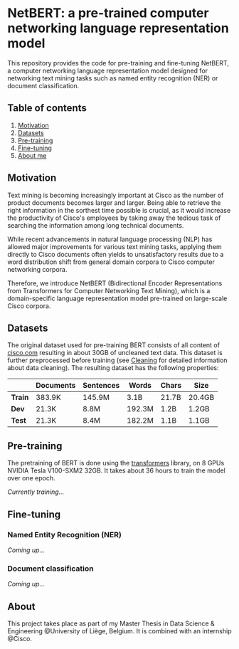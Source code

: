 # NetBERT: a pre-trained computer networking language representation model

This repository provides the code for pre-training and fine-tuning NetBERT, a computer networking language representation model designed for networking text mining tasks such as named entity recognition (NER) or document classification.

## Table of contents
1. [Motivation](#motivation)
2. [Datasets](#datasets)
3. [Pre-training](#pretraining)
4. [Fine-tuning](#finetuning)
5. [About me](#about)

## Motivation <a name="intro"></a>
Text mining is becoming increasingly important at Cisco as the number of product documents becomes larger and larger. Being able to retrieve the right information in the sorthest time possible is crucial, as it would increase the productivity of Cisco's employees by taking away the tedious task of searching the information among long technical documents.

While recent advancements in natural language processing (NLP) has allowed major improvements for various text mining tasks, applying them directly to Cisco documents often yields to unsatisfactory results due to a word distribution shift from general domain corpora to Cisco computer networking corpora. 

Therefore, we introduce NetBERT (Bidirectional Encoder Representations from Transformers for Computer Networking Text Mining), which is a domain-specific language representation model pre-trained on large-scale Cisco corpora.


## Datasets <a name="datasets"></a>
The original dataset used for pre-training BERT consists of all content of [cisco.com](https://www.cisco.com/) resulting in about 30GB of uncleaned text data. This dataset is further preprocessed before training (see [Cleaning](./Code/Cleaning/README.md) for detailed information about data cleaning). The resulting dataset has the following properties:

|         | Documents  | Sentences  | Words   | Chars | Size   |
|---------|------------|------------|-------- |-------|--------|
|**Train**| 383.9K     | 145.9M     | 3.1B    | 21.7B | 20.4GB |
|**Dev**  | 21.3K      | 8.8M       | 192.3M  | 1.2B  | 1.2GB  |
|**Test** | 21.3K      | 8.4M       | 182.2M  | 1.1B  | 1.1GB  |


## Pre-training <a name="pretraining"></a>
The pretraining of BERT is done using the [transformers](https://github.com/huggingface/transformers) library, on 8 GPUs NVIDIA Tesla V100-SXM2 32GB. It takes about 36 hours to train the model over one epoch.

*Currently training...*


## Fine-tuning <a name="pretraining"></a>

### Named Entity Recognition (NER)
*Coming up...*

### Document classification
*Coming up...*

## About <a name="about"></a>
This project takes place as part of my Master Thesis in Data Science & Engineering @University of Liège, Belgium. It is combined with an internship @Cisco.
